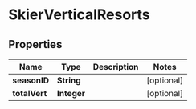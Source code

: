 # SkierVerticalResorts

## Properties
Name | Type | Description | Notes
------------ | ------------- | ------------- | -------------
**seasonID** | **String** |  |  [optional]
**totalVert** | **Integer** |  |  [optional]
